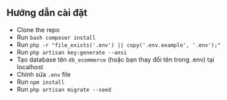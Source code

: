 ## Hướng dẫn cài đặt

- Clone the repo
- Run ```bash composer install```
- Run `php -r "file_exists('.env') || copy('.env.example', '.env');"`
- Run `php artisan key:generate --ansi`
- Tạo database tên `db_ecommerce` (hoặc bạn thay đổi tên trong .env) tại localhost
- Chỉnh sửa `.env` file
- Run `npm install`
- Run `php artisan migrate --seed` 

